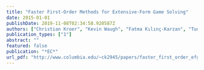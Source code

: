 ```yaml
---
title: "Faster First-Order Methods for Extensive-Form Game Solving"
date: 2015-01-01
publishDate: 2019-11-08T02:34:58.920587Z
authors: ["Christian Kroer", "Kevin Waugh", "Fatma Kılınç-Karzan", "Tuomas Sandholm"]
publication_types: ["1"]
abstract: ""
featured: false
publication: "*EC*"
url_pdf: "http://www.columbia.edu/~ck2945/papers/faster_first_order_efg_ec15.pdf"
---
```


